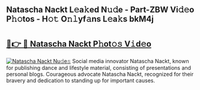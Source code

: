 ## Natascha Nackt L𝚎a𝚔ed N𝚞𝚍e - Part-ZBW Vi𝚍𝚎o P𝚑𝚘tos - H𝚘𝚝 O𝚗𝚕yf𝚊ns L𝚎a𝚔s bkM4j

# <h2><a href="http://kf5f3fk.oniu.top/?m=Natascha+Nackt">🔗👉 🔴 Natascha Nackt P𝚑ot𝚘𝚜 V𝚒d𝚎o</a></h2>

[![Natascha Nackt Nu𝚍e𝚜](https://i.imgur.com/0qMVB7G.gif)](http://kf5f3fk.oniu.top/?m=Natascha+Nackt)
Social media innovator Natascha Nackt, known for publishing dance and lifestyle material, consisting of presentations and personal blogs. Courageous advocate Natascha Nackt, recognized for their bravery and dedication to standing up for important causes.  
